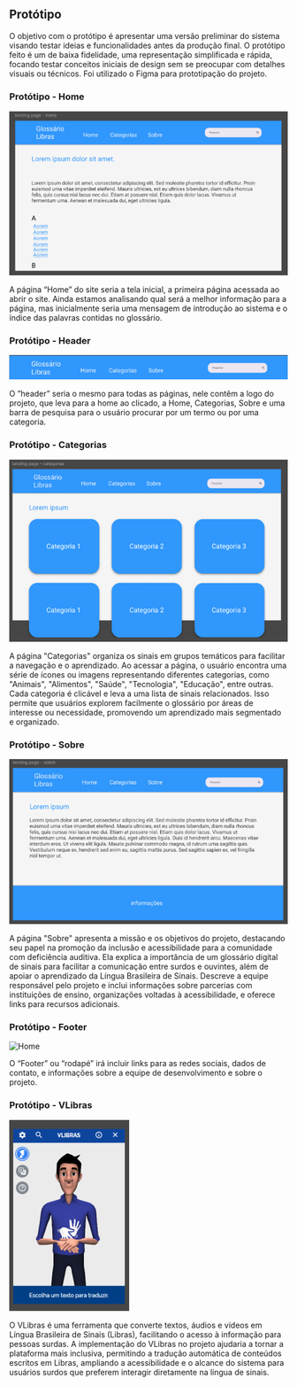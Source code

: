 ## Protótipo

O objetivo com o protótipo é apresentar uma versão preliminar do sistema
visando testar ideias e funcionalidades antes da produção final. O protótipo feito é um
de baixa fidelidade, uma representação simplificada e rápida, focando testar conceitos
iniciais de design sem se preocupar com detalhes visuais ou técnicos. Foi utilizado o
Figma para prototipação do projeto. 

### Protótipo - Home

![Home](imgs/prototipo_home.png)

A página “Home” do site seria a tela inicial, a primeira página acessada ao abrir
o site. Ainda estamos analisando qual será a melhor informação para a página, mas
inicialmente seria uma mensagem de introdução ao sistema e o índice das palavras
contidas no glossário.

### Protótipo - Header

![Home](imgs/prototipo_header.png)

O ”header” seria o mesmo para todas as páginas, nele contêm a logo do projeto,
que leva para a home ao clicado, a Home, Categorias, Sobre e uma barra de pesquisa
para o usuário procurar por um termo ou por uma categoria. 

### Protótipo - Categorias

![Home](imgs/prototipo_categorias.png)

A página "Categorias" organiza os sinais em grupos temáticos para facilitar a
navegação e o aprendizado. Ao acessar a página, o usuário encontra uma série de
ícones ou imagens representando diferentes categorias, como "Animais", "Alimentos",
"Saúde", "Tecnologia", "Educação", entre outras. Cada categoria é clicável e leva a
uma lista de sinais relacionados. Isso permite que usuários explorem facilmente o
glossário por áreas de interesse ou necessidade, promovendo um aprendizado mais
segmentado e organizado.

### Protótipo - Sobre

![Home](imgs/prototipo_sobre.png)

A página "Sobre" apresenta a missão e os objetivos do projeto, destacando seu
papel na promoção da inclusão e acessibilidade para a comunidade com deficiência
auditiva. Ela explica a importância de um glossário digital de sinais para facilitar a
comunicação entre surdos e ouvintes, além de apoiar o aprendizado da Língua
Brasileira de Sinais. Descreve a equipe responsável pelo projeto e inclui informações
sobre parcerias com instituições de ensino, organizações voltadas à acessibilidade, e
oferece links para recursos adicionais.

### Protótipo - Footer

![Home](imgs/prototipo_footer.png)

O “Footer” ou “rodapé” irá incluir links para as redes sociais, dados de contato,
e informações sobre a equipe de desenvolvimento e sobre o projeto.

### Protótipo - VLibras

![Home](imgs/prototipo_velibras.png)

O VLibras é uma ferramenta que converte textos, áudios e vídeos em Língua
Brasileira de Sinais (Libras), facilitando o acesso à informação para pessoas surdas.
A implementação do VLibras no projeto ajudaria a tornar a plataforma mais inclusiva,
permitindo a tradução automática de conteúdos escritos em Libras, ampliando a
acessibilidade e o alcance do sistema para usuários surdos que preferem interagir
diretamente na língua de sinais.